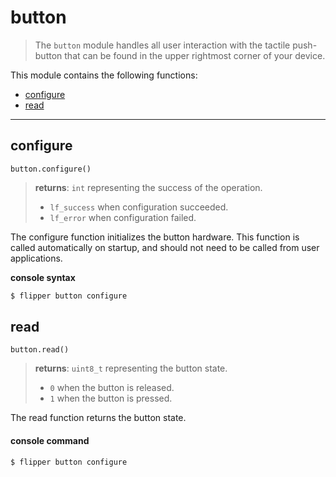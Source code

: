 button
===

> The `button` module handles all user interaction with the tactile push-button that
> can be found in the upper rightmost corner of your device.

This module contains the following functions:
- [configure](#configure)
- [read](#read)

-----------

## configure
`button.configure()`
> **returns**: `int` representing the success of the operation.
> - `lf_success` when configuration succeeded.
> - `lf_error` when configuration failed.

The configure function initializes the button hardware. This function is called
automatically on startup, and should not need to be called from
user applications.

**console syntax**
```bash
$ flipper button configure
```

## read
`button.read()`
> **returns**: `uint8_t` representing the button state.
> - `0` when the button is released.
> - `1` when the button is pressed.

The read function returns the button state.

#### console command

```bash
$ flipper button configure
```
